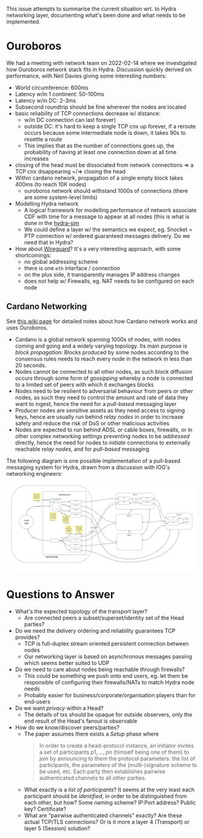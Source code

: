 This issue attempts to summarise the current situation wrt. to Hydra networking layer, documenting what's been done and what needs to be implemented.

# Ouroboros

We had a meeting with network team on 2022-02-14 where we investigated how Ouroboros network stack fits in Hydra.
Discussion quickly derived on performance, with Neil Davies giving some interesting numbers:

* World circumference: 600ms
* Latency w/in 1 continent: 50-100ms
* Latency w/in DC: 2-3ms
* Subsecond roundtrip should be fine wherever the nodes are located
* basic reliability of TCP connections decrease w/ distance:
   * w/in DC connection can last forever)
   * outside DC: it's hard to keep a single TCP cnx up forever, if a reroute occurs because some intermediate node is down, it takes 90s to resettle a route
   * This implies that as the number of connections goes up, the probability of having at least one connection down at all time increases
* closing of the head must be dissociated from network connections => a TCP cnx disappearing =/=> closing the head
* Within cardano network, propagation of a single empty block takes  400ms (to reach 10K nodes)
     * ouroboros network should withstand 1000s of connections (there are some system-level limits)
* Modelling Hydra network
   * A logical framework for modelling performance of network associate CDF with time for a message to appear at all nodes (this is what is done in the [hydra-sim](https://github.com/input-output-hk/hydra-sim)
   * We could define a layer w/ the semantics we expect,  eg. Snocket = PTP connection w/ ordered guaranteed messages delivery. Do we need that in Hydra?
* How about [Wireguard](https://wireguard.io)? It's a very interesting approach, with some shortcomings:
    * no global addressing scheme
    * there is one `eth` interface / connection
    * on the plus side, it transparently manages IP address changes
    * does not help w/ Firewalls, eg. NAT needs to be configured on each node

## Cardano Networking

See [this wiki page](https://github.com/input-output-hk/hydra-poc.wiki/blob/master/Networking.md#L1) for detailed notes about how Cardano network works and uses Ouroboros.

* Cardano is a global network spanning 1000s of nodes, with nodes coming and going and a widely varying topology. Its main purpose is _block propagation_: Blocks produced by some nodes according to the consensus rules needs to reach every node in the network in less than 20 seconds.
* Nodes cannot be connected to all other nodes, as such block diffusion occurs through some form of _gossipping_ whereby a node is connected to a limited set of peers with which it exchanges blocks
* Nodes need to be resilient to adversarial behaviour from peers or other nodes, as such they need to control the amount and rate of data they want to ingest, hence the need for a _pull-based_ messaging layer
* Producer nodes are sensitive assets as they need access to signing keys, hence are usually run behind _relay nodes_ in order to increase safety and reduce the risk of DoS or other malicious activities
* Nodes are expected to run behind ADSL or cable boxes, firewalls, or in other complex networking settings preventing nodes to be _addressed_ directly, hence the need for nodes to _initiate_ connections to externally reachable _relay nodes_, and for _pull-based_ messaging

The following diagram is one possible implementation of a pull-based messaging system for Hydra, drawn from a discussion with IOG's networking engineers:

![Hydra pull-based network](./hydra-pull-based-network.jpg)

# Questions to Answer

* What's the expected topology of the transport layer?
  * Are connected peers a subset/superset/identity set of the Head parties?
* Do we need the delivery ordering and reliability guarantees TCP provides?
  * TCP is full-duplex stream oriented persistent connection between nodes
  * Our networking layer is based on asynchronous messages passing which seems better suited to UDP
* Do we need to care about nodes being reachable through firewalls?
  * This could be something we push onto end users, eg. let them be responsible of configuring their firewalls/NATs to match Hydra node needs
  * Probably easier for business/corporate/organisation players than for end-users
* Do we want _privacy_ within a Head?
  * The details of txs should be opaque for outside observers, only the end result of the Head's fanout is observable
* How do we know/discover peers/parties?
  * The paper assumes there exists a _Setup_ phase where
    > In order to create a head-protocol instance, an initiator invites a set of participants ${p1,...,pn}$ (himself being one of them) to join by announcing to them the protocol parameters: the list of participants, the parameters of the (multi-)signature scheme to be used, etc.
    > Each party then establishes pairwise authenticated channels to all other parties.
  * What exactly is a _list of participants_? It seems at the very least each participant should be _identified_, in order to be distinguished from each other, but how? Some naming scheme? IP:Port address? Public key? Certificate?
  * What are "pairwise authenticated channels" exactly? Are these actual TCP/TLS connections? Or is it more a layer 4 (Transport) or layer 5 (Session) solution?
